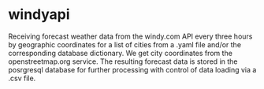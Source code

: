 # windyapi 
Receiving forecast weather data from the windy.com API every three hours by geographic coordinates for a list of cities from a .yaml file and/or the corresponding database dictionary. We get city coordinates from the openstreetmap.org service. The resulting forecast data is stored in the posrgresql database for further processing with control of data loading via a .csv file.